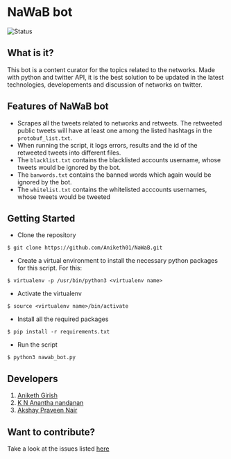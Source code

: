 # NaWaB bot
![Status](https://img.shields.io/badge/Status-Under_Development-Red.svg) 

## What is it?
This bot is a content curator for the topics related to the networks. Made with python and twitter API, it is the best solution to be updated in the latest technologies, developements and discussion of networks on twitter.

## Features of NaWaB bot
* Scrapes all the tweets related to networks and retweets. The retweeted public tweets will have at least one among the listed hashtags in the `protobuf_list.txt`.
* When running the script, it logs errors, results and the id of the retweeted tweets into different files.
* The `blacklist.txt` contains the blacklisted accounts username, whose tweets would be ignored by the bot.
* The `banwords.txt` contains the banned words which again would be ignored by the bot.
* The `whitelist.txt` contains the whitelisted acccounts usernames, whose tweets would be tweeted

## Getting Started
* Clone the repository
```
$ git clone https://github.com/Aniketh01/NaWaB.git
```
* Create a virtual environment to install the necessary python packages for this script. For this:

``` 
$ virtualenv -p /usr/bin/python3 <virtualenv name> 
```

* Activate the virtualenv

```
$ source <virtualenv name>/bin/activate
```

* Install all the required packages 
```
$ pip install -r requirements.txt
```

* Run the script
```
$ python3 nawab_bot.py
```

## Developers 
1. [Aniketh Girish](https://github.com/Aniketh01/)
2. [K N Anantha nandanan](https://github.com/ananthanandanan)
3. [Akshay Praveen Nair](https://github.com/iammarco11/)

## Want to contribute?
Take a look at the issues listed [here](https://github.com/Aniketh01/NaWaB/issues)
